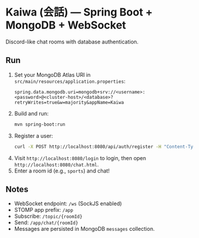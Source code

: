 # Kaiwa (会話) — Spring Boot + MongoDB + WebSocket

Discord-like chat rooms with database authentication.

## Run

1. Set your MongoDB Atlas URI in `src/main/resources/application.properties`:
   ```
   spring.data.mongodb.uri=mongodb+srv://<username>:<password>@<cluster-host>/<database>?retryWrites=true&w=majority&appName=Kaiwa
   ```
2. Build and run:
   ```bash
   mvn spring-boot:run
   ```
3. Register a user:
   ```bash
   curl -X POST http://localhost:8080/api/auth/register -H "Content-Type: application/json" -d '{"username":"test","password":"test123"}'
   ```
4. Visit `http://localhost:8080/login` to login, then open `http://localhost:8080/chat.html`.
5. Enter a room id (e.g., `sports`) and chat!

## Notes
- WebSocket endpoint: `/ws` (SockJS enabled)
- STOMP app prefix: `/app`
- Subscribe: `/topic/{roomId}`
- Send: `/app/chat/{roomId}`
- Messages are persisted in MongoDB `messages` collection.
